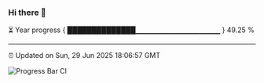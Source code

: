 ### Hi there 👋

⏳ Year progress { ██████████████▁▁▁▁▁▁▁▁▁▁▁▁▁▁▁▁ } 49.25 %

---

⏰ Updated on Sun, 29 Jun 2025 18:06:57 GMT

![Progress Bar CI](https://github.com/liununu/liununu/workflows/Progress%20Bar%20CI/badge.svg)
